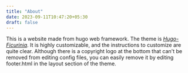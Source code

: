 ```yaml
---
title: "About"
date: 2023-09-11T10:47:20+05:30
draft: false
---
```

This is a website made from hugo web framework. The theme is [*Hugo-Ficurinia*](https://gitlab.com/gabmus/hugo-ficurinia).
It is highly customizable, and the instructions to customize are quite clear. Although there is a copyright logo at the bottom that can't be removed from editing config files, you can easily remove it by editing footer.html in the layout section of the theme.
